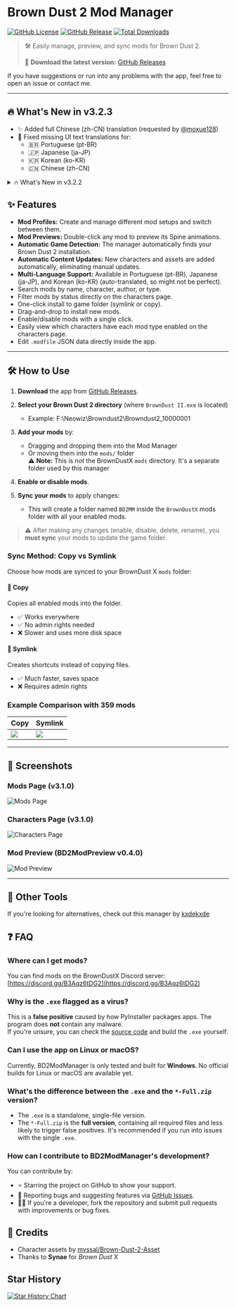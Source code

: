 
# Brown Dust 2 Mod Manager

[![GitHub License](https://img.shields.io/github/license/bruhnn/BD2ModManager)](https://github.com/bruhnn/BD2ModManager/blob/main/LICENSE)
[![GitHub Release](https://img.shields.io/github/v/release/bruhnn/BD2ModManager)](https://github.com/bruhnn/BD2ModManager/releases)
[![Total Downloads](https://img.shields.io/github/downloads/bruhnn/BD2ModManager/total)](https://github.com/bruhnn/BD2ModManager/releases)


> 🛠 Easily manage, preview, and sync mods for Brown Dust 2.
> 
> 🎉 **Download the latest version:** [GitHub Releases](https://github.com/bruhnn/BD2ModManager/releases/latest)

If you have suggestions or run into any problems with the app, feel free to open an issue or contact me.

---

## 🔥 What's New in v3.2.3

- ✨ Added full Chinese (zh-CN) translation (requested by [@moxue128](https://github.com/moxue128))
- 🐞 Fixed missing UI text translations for:
  - 🇧🇷 Portuguese (pt-BR)
  - 🇯🇵 Japanese (ja-JP)
  - 🇰🇷 Korean (ko-KR)
  - 🇨🇳 Chinese (zh-CN)

<details>
  <summary>
      🔥 What's New in v3.2.2
  </summary>
  
  - **Updated BD2ModPreview to v0.3.0** [See Screenshot](#mod-preview-bd2modpreview-v030)
    - ✨ Load original character Spine animations directly from GitHub assets
    - ✨ Added Spine folder history feature
    - ✨ Added option to download missing skeleton files from the mod folder (requested by [@CalbeeDaLock](https://github.com/CalbeeDaLock))
  - 🐛 Fixed Spine animations not working because of Korean characters in atlas (reported by [@Love-156](https://github.com/Love-156))
  - :sparkles: BD2ModPreview now automatically updates when a new version is available
  - ✨ App update notifications now appear in a pop-up
  - 🐞 Collaboration characters now display as **"Unavailable"** on the characters page (requested by [@CalbeeDaLock](https://github.com/CalbeeDaLock))
</details>


## ✨ Features

- **Mod Profiles:** Create and manage different mod setups and switch between them.
- **Mod Previews:** Double-click any mod to preview its Spine animations.
- **Automatic Game Detection:** The manager automatically finds your Brown Dust 2 installation.
- **Automatic Content Updates:** New characters and assets are added automatically, eliminating manual updates.
- **Multi-Language Support:** Available in Portuguese (pt-BR), Japanese (ja-JP), and Korean (ko-KR) (auto-translated, so might not be perfect).
- Search mods by name, character, author, or type.
- Filter mods by status directly on the characters page.
- One-click install to game folder (symlink or copy).
- Drag-and-drop to install new mods.
- Enable/disable mods with a single click.
- Easily view which characters have each mod type enabled on the characters page.
- Edit `.modfile` JSON data directly inside the app.

---

## 🛠️ How to Use

1. **Download** the app from [GitHub Releases](https://github.com/bruhnn/BD2ModManager/releases).
2. **Select your Brown Dust 2 directory** (where `BrownDust II.exe` is located)
   - Example: F:\Neowiz\Browndust2\Browndust2_10000001
3. **Add your mods** by:
   - Dragging and dropping them into the Mod Manager  
   - Or moving them into the `mods/` folder  
     ⚠️ **Note:** This is *not* the BrownDustX `mods` directory. It's a separate folder used by this manager

4. **Enable or disable mods**.
5. **Sync your mods** to apply changes:
   - This will create a folder named `BD2MM` inside the `BrownDustX` mods folder with all your enabled mods.

> ⚠️ After making any changes (enable, disable, delete, rename), you **must sync** your mods to update the game folder.

### Sync Method: Copy vs Symlink

Choose how mods are synced to your BrownDust X `mods` folder:

#### 📁 Copy
Copies all enabled mods into the folder.

- ✅ Works everywhere
- ✅ No admin rights needed
- ❌ Slower and uses more disk space

#### 🔗 Symlink
Creates shortcuts instead of copying files.

- ✅ Much faster, saves space
- ❌ Requires admin rights


### Example Comparison with 359 mods

| Copy | Symlink |
|--------|-------|
| ![](./screenshots/sync_copy_v322.gif) | ![](./screenshots/sync_symlink_v322.gif) |


---

## 📸 Screenshots

### Mods Page (v3.1.0)
![Mods Page](./screenshots/mods_page_v31.png)

### Characters Page (v3.1.0)
![Characters Page](./screenshots/characters_page_v31.png)

### Mod Preview (BD2ModPreview v0.4.0)
![Mod Preview](./screenshots/bd2modpreview_040.png)

---
## 🧰 Other Tools

If you're looking for alternatives, check out this manager by [kxdekxde](https://codeberg.org/kxdekxde/browndust2-mod-manager)

## ❓ FAQ

### Where can I get mods?
You can find mods on the BrownDustX Discord server: [https://discord.gg/B3Aqz6tDG2](https://discord.gg/B3Aqz6tDG2)

### Why is the `.exe` flagged as a virus?
This is a **false positive** caused by how PyInstaller packages apps. The program does **not** contain any malware.  
If you're unsure, you can check the [source code](https://github.com/bruhnn/BD2ModManager) and build the `.exe` yourself.

### Can I use the app on Linux or macOS?
Currently, BD2ModManager is only tested and built for **Windows**. No official builds for Linux or macOS are available yet.

### What's the difference between the `.exe` and the `*-Full.zip` version?
- The `.exe` is a standalone, single-file version.
- The `*-Full.zip` is the **full version**, containing all required files and less likely to trigger false positives. It's recommended if you run into issues with the single `.exe`.

### How can I contribute to BD2ModManager's development?
You can contribute by:

- ⭐ Starring the project on GitHub to show your support.
- 🐛 Reporting bugs and suggesting features via [GitHub Issues](https://github.com/bruhnn/BD2ModManager/issues).
- 👩‍💻 If you're a developer, fork the repository and submit pull requests with improvements or bug fixes.

## 🤝 Credits

- Character assets by [myssal/Brown-Dust-2-Asset](https://github.com/myssal/Brown-Dust-2-Asset)
- Thanks to **Synae** for *Brown Dust X*

## Star History

<a href="https://www.star-history.com/#bruhnn/BD2ModManager&Date">
 <picture>
   <source media="(prefers-color-scheme: dark)" srcset="https://api.star-history.com/svg?repos=bruhnn/BD2ModManager&type=Date&theme=dark" />
   <source media="(prefers-color-scheme: light)" srcset="https://api.star-history.com/svg?repos=bruhnn/BD2ModManager&type=Date" />
   <img alt="Star History Chart" src="https://api.star-history.com/svg?repos=bruhnn/BD2ModManager&type=Date" />
 </picture>
</a>
